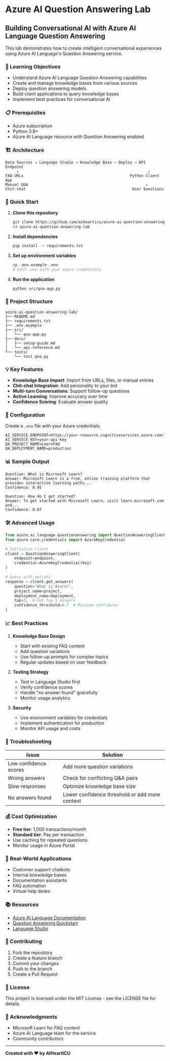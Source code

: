 # Azure AI Question Answering Lab

## Building Conversational AI with Azure AI Language Question Answering

This lab demonstrates how to create intelligent conversational experiences using Azure AI Language's Question Answering service.

### 🎯 Learning Objectives

- Understand Azure AI Language Question Answering capabilities
- Create and manage knowledge bases from various sources
- Deploy question answering models
- Build client applications to query knowledge bases
- Implement best practices for conversational AI

### 📋 Prerequisites

- Azure subscription
- Python 3.8+
- Azure AI Language resource with Question Answering enabled

### 🏗️ Architecture

```
Data Sources → Language Studio → Knowledge Base → Deploy → API Endpoint
     ↓                                                         ↓
FAQ URLs                                               Python Client App
Manual Q&A                                                    ↓
Chit-chat                                               User Questions
```

### 🚀 Quick Start

1. **Clone this repository**
   ```bash
   git clone https://github.com/aihearticu/azure-ai-question-answering-lab.git
   cd azure-ai-question-answering-lab
   ```

2. **Install dependencies**
   ```bash
   pip install -r requirements.txt
   ```

3. **Set up environment variables**
   ```bash
   cp .env.example .env
   # Edit .env with your Azure credentials
   ```

4. **Run the application**
   ```bash
   python src/qna-app.py
   ```

### 📁 Project Structure

```
azure-ai-question-answering-lab/
├── README.md
├── requirements.txt
├── .env.example
├── src/
│   └── qna-app.py
├── docs/
│   ├── setup-guide.md
│   └── api-reference.md
└── tests/
    └── test_qna.py
```

### 💡 Key Features

- **Knowledge Base Import**: Import from URLs, files, or manual entries
- **Chit-chat Integration**: Add personality to your bot
- **Multi-turn Conversations**: Support follow-up questions
- **Active Learning**: Improve accuracy over time
- **Confidence Scoring**: Evaluate answer quality

### 🔧 Configuration

Create a `.env` file with your Azure credentials:

```env
AI_SERVICE_ENDPOINT=https://your-resource.cognitiveservices.azure.com/
AI_SERVICE_KEY=your-api-key
QA_PROJECT_NAME=LearnFAQ
QA_DEPLOYMENT_NAME=production
```

### 📊 Sample Output

```
Question: What is Microsoft Learn?
Answer: Microsoft Learn is a free, online training platform that provides interactive learning paths...
Confidence: 0.95

Question: How do I get started?
Answer: To get started with Microsoft Learn, visit learn.microsoft.com and...
Confidence: 0.87
```

### 🛠️ Advanced Usage

```python
from azure.ai.language.questionanswering import QuestionAnsweringClient
from azure.core.credentials import AzureKeyCredential

# Initialize client
client = QuestionAnsweringClient(
    endpoint=endpoint,
    credential=AzureKeyCredential(key)
)

# Query with options
response = client.get_answers(
    question="What is Azure?",
    project_name=project,
    deployment_name=deployment,
    top=3,  # Get top 3 answers
    confidence_threshold=0.7  # Minimum confidence
)
```

### 📈 Best Practices

1. **Knowledge Base Design**
   - Start with existing FAQ content
   - Add question variations
   - Use follow-up prompts for complex topics
   - Regular updates based on user feedback

2. **Testing Strategy**
   - Test in Language Studio first
   - Verify confidence scores
   - Handle "no answer found" gracefully
   - Monitor usage analytics

3. **Security**
   - Use environment variables for credentials
   - Implement authentication for production
   - Monitor API usage and costs

### 🐛 Troubleshooting

| Issue | Solution |
|-------|----------|
| Low confidence scores | Add more question variations |
| Wrong answers | Check for conflicting Q&A pairs |
| Slow responses | Optimize knowledge base size |
| No answers found | Lower confidence threshold or add more content |

### 💰 Cost Optimization

- **Free tier**: 1,000 transactions/month
- **Standard tier**: Pay per transaction
- Use caching for repeated questions
- Monitor usage in Azure Portal

### 🎯 Real-World Applications

- Customer support chatbots
- Internal knowledge bases
- Documentation assistants
- FAQ automation
- Virtual help desks

### 📚 Resources

- [Azure AI Language Documentation](https://docs.microsoft.com/azure/cognitive-services/language-service/)
- [Question Answering Quickstart](https://docs.microsoft.com/azure/cognitive-services/language-service/question-answering/quickstart)
- [Language Studio](https://language.cognitive.azure.com/)

### 🤝 Contributing

1. Fork the repository
2. Create a feature branch
3. Commit your changes
4. Push to the branch
5. Create a Pull Request

### 📝 License

This project is licensed under the MIT License - see the LICENSE file for details.

### 🌟 Acknowledgments

- Microsoft Learn for FAQ content
- Azure AI Language team for the service
- Community contributors

---

**Created with ❤️ by AIHeartICU**